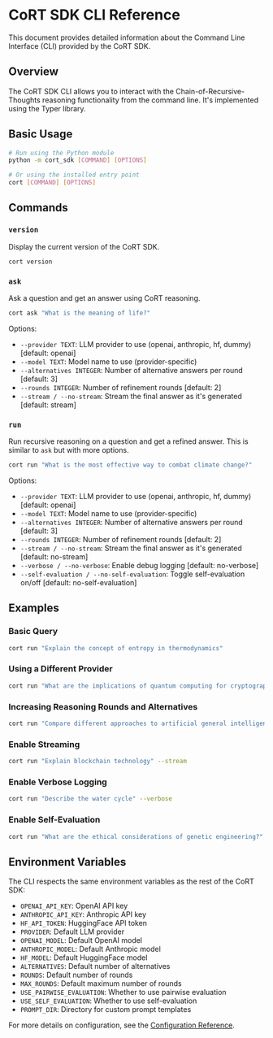 # CoRT SDK CLI Reference

This document provides detailed information about the Command Line Interface (CLI) provided by the CoRT SDK.

## Overview

The CoRT SDK CLI allows you to interact with the Chain-of-Recursive-Thoughts reasoning functionality from the command line. It's implemented using the Typer library.

## Basic Usage

```bash
# Run using the Python module
python -m cort_sdk [COMMAND] [OPTIONS]

# Or using the installed entry point
cort [COMMAND] [OPTIONS]
```

## Commands

### `version`

Display the current version of the CoRT SDK.

```bash
cort version
```

### `ask`

Ask a question and get an answer using CoRT reasoning.

```bash
cort ask "What is the meaning of life?"
```

Options:
- `--provider TEXT`: LLM provider to use (openai, anthropic, hf, dummy) [default: openai]
- `--model TEXT`: Model name to use (provider-specific)
- `--alternatives INTEGER`: Number of alternative answers per round [default: 3]
- `--rounds INTEGER`: Number of refinement rounds [default: 2]
- `--stream / --no-stream`: Stream the final answer as it's generated [default: stream]

### `run`

Run recursive reasoning on a question and get a refined answer. This is similar to `ask` but with more options.

```bash
cort run "What is the most effective way to combat climate change?"
```

Options:
- `--provider TEXT`: LLM provider to use (openai, anthropic, hf, dummy) [default: openai]
- `--model TEXT`: Model name to use (provider-specific)
- `--alternatives INTEGER`: Number of alternative answers per round [default: 3]
- `--rounds INTEGER`: Number of refinement rounds [default: 2]
- `--stream / --no-stream`: Stream the final answer as it's generated [default: no-stream]
- `--verbose / --no-verbose`: Enable debug logging [default: no-verbose]
- `--self-evaluation / --no-self-evaluation`: Toggle self-evaluation on/off [default: no-self-evaluation]

## Examples

### Basic Query

```bash
cort run "Explain the concept of entropy in thermodynamics"
```

### Using a Different Provider

```bash
cort run "What are the implications of quantum computing for cryptography?" --provider anthropic
```

### Increasing Reasoning Rounds and Alternatives

```bash
cort run "Compare different approaches to artificial general intelligence" --rounds 3 --alternatives 5
```

### Enable Streaming

```bash
cort run "Explain blockchain technology" --stream
```

### Enable Verbose Logging

```bash
cort run "Describe the water cycle" --verbose
```

### Enable Self-Evaluation

```bash
cort run "What are the ethical considerations of genetic engineering?" --self-evaluation
```

## Environment Variables

The CLI respects the same environment variables as the rest of the CoRT SDK:

- `OPENAI_API_KEY`: OpenAI API key
- `ANTHROPIC_API_KEY`: Anthropic API key
- `HF_API_TOKEN`: HuggingFace API token
- `PROVIDER`: Default LLM provider
- `OPENAI_MODEL`: Default OpenAI model
- `ANTHROPIC_MODEL`: Default Anthropic model
- `HF_MODEL`: Default HuggingFace model
- `ALTERNATIVES`: Default number of alternatives
- `ROUNDS`: Default number of rounds
- `MAX_ROUNDS`: Default maximum number of rounds
- `USE_PAIRWISE_EVALUATION`: Whether to use pairwise evaluation
- `USE_SELF_EVALUATION`: Whether to use self-evaluation
- `PROMPT_DIR`: Directory for custom prompt templates

For more details on configuration, see the [Configuration Reference](configuration_reference.md).
